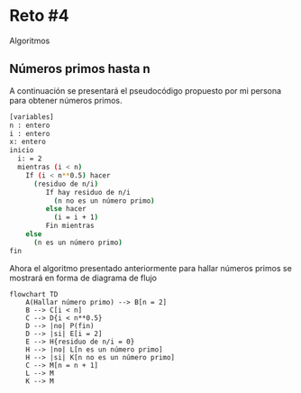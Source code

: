 # Reto #4
Algoritmos

## Números primos hasta n

A continuación se presentará el pseudocódigo propuesto por mi persona para obtener números primos.
```sh
[variables]
n : entero
i : entero
x: entero
inicio
  i: = 2
  mientras (i < n)
    If (i < n**0.5) hacer
      (residuo de n/i)
         If hay residuo de n/i
           (n no es un número primo)
         else hacer
           (i = i + 1)
         Fin mientras  
    else
      (n es un número primo)
fin      
```

Ahora el algoritmo presentado anteriormente para hallar números primos se mostrará en forma de diagrama de flujo
```mermaid
flowchart TD
    A(Hallar número primo) --> B[n = 2]
    B --> C[i < n]
    C --> D{i < n**0.5}
    D --> |no| P(fin)
    D --> |si| E[i = 2]
    E --> H{residuo de n/i = 0}
    H --> |no| L[n es un número primo]
    H --> |si| K[n no es un número primo]
    C --> M[n = n + 1]
    L --> M
    K --> M
```
